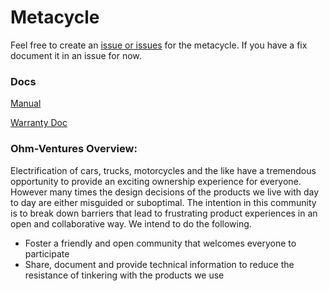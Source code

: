 # Metacycle

Feel free to create an [issue or issues](https://github.com/Ohm-Ventures/Metacycle/issues) for the metacycle. If you have a fix document it in an issue for now.

### Docs
[Manual](https://github.com/Ohm-Ventures/Metacycle/blob/main/Manuals/SONDORS_Metacycle_Manual.pdf)

[Warranty Doc](https://github.com/Ohm-Ventures/Metacycle/blob/main/Manuals/Metacycle_Warranty.pdf)

### Ohm-Ventures Overview:

Electrification of cars, trucks, motorcycles and the like have a tremendous opportunity to provide an exciting ownership experience for everyone. However many times the design decisions of the products we live with day to day are either misguided or suboptimal. The intention in this community is to break down barriers that lead to frustrating product experiences in an open and collaborative way. We intend to do the following.

* Foster a friendly and open community that welcomes everyone to participate
* Share, document and provide technical information to reduce the resistance of tinkering with the products we use
